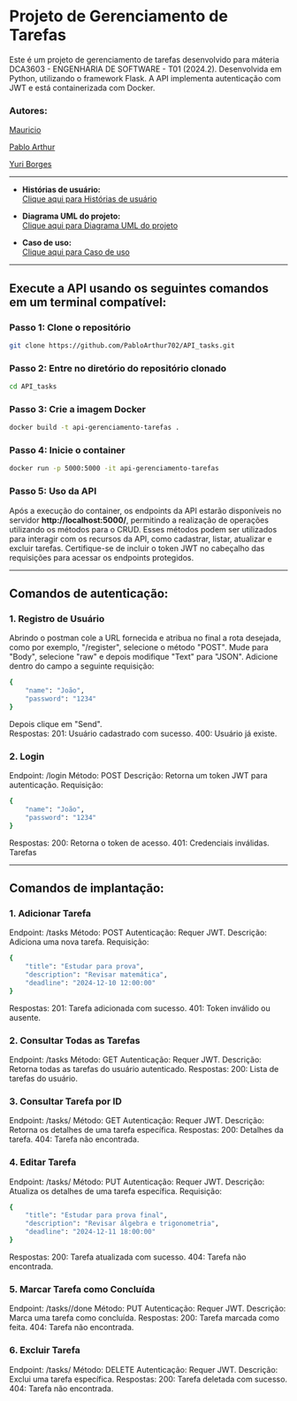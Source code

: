 # **Projeto de Gerenciamento de Tarefas**

Este é um projeto de gerenciamento de tarefas desenvolvido para máteria DCA3603 - ENGENHARIA DE SOFTWARE - T01 (2024.2). Desenvolvida em Python, utilizando o framework Flask. A API implementa autenticação com JWT e está containerizada com Docker.

### **Autores:**

[Mauricio](https://github.com/MauricioMatheus)

[Pablo Arthur](https://github.com/PabloArthur702)

[Yuri Borges](https://github.com/YuriFBorges)

---

- **Histórias de usuário:**  
  [Clique aqui para Histórias de usuário](https://drive.google.com/drive/folders/141v8i4cvNGrrzBccZesZNT_eU48w4BHv?usp=sharing)  

- **Diagrama UML do projeto:**  
  [Clique aqui para Diagrama UML do projeto](https://drive.google.com/drive/folders/1sM3cB320fvlwXP4lYR8_cxHk7plEDnPT?usp=sharing)  

- **Caso de uso:**  
  [Clique aqui para Caso de uso](https://drive.google.com/drive/folders/1zfTk6-IrFdoyXAVV9pJAegro8bxOK0Jq?usp=sharing)
  
---

## **Execute a API usando os seguintes comandos em um terminal compatível:**

### **Passo 1: Clone o repositório**
```bash
git clone https://github.com/PabloArthur702/API_tasks.git
```
### **Passo 2: Entre no diretório do repositório clonado**
```bash
cd API_tasks
```

### **Passo 3: Crie a imagem Docker**
```bash
docker build -t api-gerenciamento-tarefas .
```

### **Passo 4: Inicie o container**
```bash
docker run -p 5000:5000 -it api-gerenciamento-tarefas
```

### **Passo 5: Uso da API**
Após a execução do container, os endpoints da API estarão disponíveis no servidor **http://localhost:5000/**, permitindo a realização de operações utilizando os métodos para o CRUD. Esses métodos podem ser utilizados para interagir com os recursos da API, como cadastrar, listar, atualizar e excluir tarefas. Certifique-se de incluir o token JWT no cabeçalho das requisições para acessar os endpoints protegidos.

---

## **Comandos de autenticação:**

### **1. Registro de Usuário**
Abrindo o postman cole a URL fornecida e atribua no final a rota desejada, como por exemplo, "/register", selecione o método "POST". Mude para "Body", selecione "raw" e depois modifique "Text" para "JSON". Adicione dentro do campo a seguinte requisição:
```bash
{
    "name": "João",
    "password": "1234"
}
```
Depois clique em "Send".  
Respostas:
201: Usuário cadastrado com sucesso.
400: Usuário já existe.
### **2. Login**
Endpoint: /login
Método: POST
Descrição: Retorna um token JWT para autenticação.
Requisição:
```bash
{
    "name": "João",
    "password": "1234"
}
```
Respostas:
200: Retorna o token de acesso.
401: Credenciais inválidas.
Tarefas

---

## **Comandos de implantação:**

### **1. Adicionar Tarefa**
Endpoint: /tasks
Método: POST
Autenticação: Requer JWT.
Descrição: Adiciona uma nova tarefa.
Requisição:
```bash
{
    "title": "Estudar para prova",
    "description": "Revisar matemática",
    "deadline": "2024-12-10 12:00:00"
}
```
Respostas:
201: Tarefa adicionada com sucesso.
401: Token inválido ou ausente.
### **2. Consultar Todas as Tarefas**
Endpoint: /tasks
Método: GET
Autenticação: Requer JWT.
Descrição: Retorna todas as tarefas do usuário autenticado.
Respostas:
200: Lista de tarefas do usuário.
### **3. Consultar Tarefa por ID**
Endpoint: /tasks/<id>
Método: GET
Autenticação: Requer JWT.
Descrição: Retorna os detalhes de uma tarefa específica.
Respostas:
200: Detalhes da tarefa.
404: Tarefa não encontrada.
### **4. Editar Tarefa**
Endpoint: /tasks/<id>
Método: PUT
Autenticação: Requer JWT.
Descrição: Atualiza os detalhes de uma tarefa específica.
Requisição:
```bash
{
    "title": "Estudar para prova final",
    "description": "Revisar álgebra e trigonometria",
    "deadline": "2024-12-11 18:00:00"
}
```
Respostas:
200: Tarefa atualizada com sucesso.
404: Tarefa não encontrada.
### **5. Marcar Tarefa como Concluída**
Endpoint: /tasks/<id>/done
Método: PUT
Autenticação: Requer JWT.
Descrição: Marca uma tarefa como concluída.
Respostas:
200: Tarefa marcada como feita.
404: Tarefa não encontrada.
### **6. Excluir Tarefa**
Endpoint: /tasks/<id>
Método: DELETE
Autenticação: Requer JWT.
Descrição: Exclui uma tarefa específica.
Respostas:
200: Tarefa deletada com sucesso.
404: Tarefa não encontrada.
